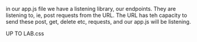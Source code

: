 in our app.js file we have a listening library, our endpoints. 
They are listening to, ie, post requests from the URL. 
The URL has teh capacity to send these post, get, delete etc, requests, and our app.js will be listening. 


UP TO LAB.css